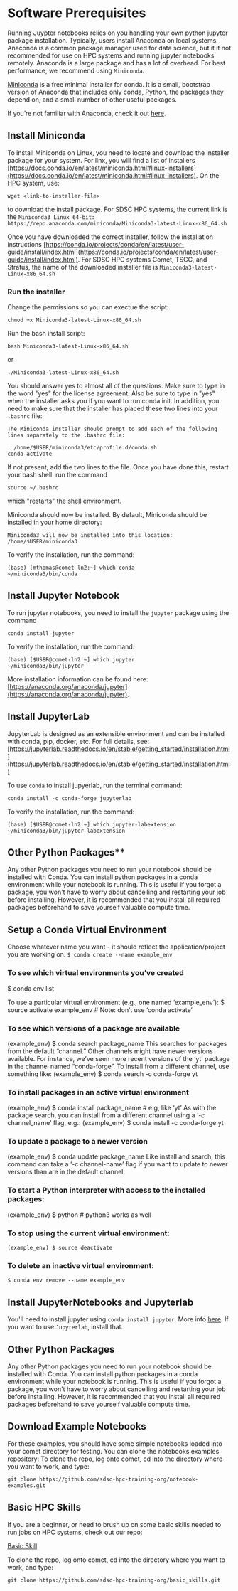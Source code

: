 # Software Prerequisites

Running Juypter notebooks relies on you handling your own python jupyter package installation. Typically, users install Anaconda on local systems. Anaconda is a common package manager used for data science, but it it not recommended for use on HPC systems and running jupyter notebooks remotely. Anaconda is a large package and has a lot of overhead. For best performance, we recommend using `Miniconda`. 

[Miniconda](https://docs.conda.io/en/latest/miniconda.html) is a free minimal installer for conda. It is a small, bootstrap version of Anaconda that includes only conda, Python, the packages they depend on, and a small number of other useful packages.

If you’re not familiar with Anaconda, check it out [here](https://www.anaconda.com/products/individual).

## Install Miniconda
To install Miniconda on Linux, you need to locate and download the installer package for your system. For linx, you will find a list of installers [https://docs.conda.io/en/latest/miniconda.html#linux-installers](https://docs.conda.io/en/latest/miniconda.html#linux-installers). On the HPC system, use:
```
wget <link-to-installer-file>
``` 
to download the install package. For SDSC HPC systems, the current link is the `Miniconda3 Linux 64-bit:` `https://repo.anaconda.com/miniconda/Miniconda3-latest-Linux-x86_64.sh`

Once you have downloaded the correct installer, follow the installation instructions [https://conda.io/projects/conda/en/latest/user-guide/install/index.html](https://conda.io/projects/conda/en/latest/user-guide/install/index.html). For SDSC HPC systems Comet, TSCC, and Stratus, the name of the downloaded installer file is `Miniconda3-latest-Linux-x86_64.sh`

### Run the installer
Change the permissions so you can exectue the script: 
```
chmod +x Miniconda3-latest-Linux-x86_64.sh
```
Run the bash install script: 
```
bash Miniconda3-latest-Linux-x86_64.sh
``` 
or 
```
./Miniconda3-latest-Linux-x86_64.sh
```
You should answer yes to almost all of the questions. Make sure to type in the word "yes" for the license agreement.
Also be sure to type in "yes" when the installer asks you if you want to run conda init.
In addition, you need to make sure that the installer has placed these two lines into your `.bashrc` file:
```
The Miniconda installer should prompt to add each of the following lines separately to the .bashrc file:

. /home/$USER/miniconda3/etc/profile.d/conda.sh
conda activate
```
If not present, add the two lines to the file. Once you have done this, restart your bash shell: 
run the command
```
source ~/.bashrc
```
which "restarts" the shell environment.

Miniconda should now be installed. By default, Miniconda should be installed in your home directory:
```
Miniconda3 will now be installed into this location:
/home/$USER/miniconda3
```

To verify the installation, run the command:
```
(base) [mthomas@comet-ln2:~] which conda
~/miniconda3/bin/conda
```

## Install Jupyter Notebook
To run jupyter notebooks,  you need to install the `jupyter` package using the command 
```
conda install jupyter
``` 
To verify the installation, run the command:
```
(base) [$USER@comet-ln2:~] which jupyter
~/miniconda3/bin/jupyter
```
More installation information can be found here: [https://anaconda.org/anaconda/jupyter](https://anaconda.org/anaconda/jupyter).

## Install JupyterLab
JupyterLab is designed as an extensible environment and can be installed with conda, pip, docker, etc. For full details, see:  [https://jupyterlab.readthedocs.io/en/stable/getting_started/installation.html](https://jupyterlab.readthedocs.io/en/stable/getting_started/installation.html)

To use `conda` to install jupyerlab, run the terminal command:
```
conda install -c conda-forge jupyterlab
```
To verify the installation, run the command:
```
(base) [$USER@comet-ln2:~] which jupyter-labextension
~/miniconda3/bin/jupyter-labextension
```


## Other Python Packages**
Any other Python packages you need to run your notebook should be installed with Conda. You can install python packages in a conda environment while your notebook is running. This is useful if you forgot a package, you won't have to worry about cancelling and restarting your job before installing. However, it is recommended that you install all required packages beforehand to save yourself valuable compute time.


## Setup a Conda Virtual Environment
Choose whatever name you want - it should reflect the application/project you are working on.
`$ conda create --name example_env`    

### To see which virtual environments you’ve created
$ conda env list

To use a particular virtual environment (e.g., one named ‘example_env’):
$ source activate example_env # Note: don’t use ‘conda activate’

### To see which versions of a package are available
(example_env) $ conda search package_name
This searches for packages from the default “channel.”  Other channels might have newer versions available.  For instance, we’ve seen more recent versions of the ‘yt’ package in the channel named “conda-forge”.  To install from a different channel, use something like:
(example_env) $ conda search -c conda-forge yt

### To install packages in an active virtual environment
(example_env) $ conda install package_name  # e.g, like ‘yt’
As with the package search, you can install from a different channel using a ‘-c channel_name’ flag, e.g.:
(example_env) $ conda install -c conda-forge yt

### To update a package to a newer version
(example_env) $ conda update package_name
Like install and search, this command can take a ‘-c channel-name’ flag if you want to update to newer versions than are in the default channel.

### To start a Python interpreter with access to the installed packages:
(example_env) $ python    # python3 works as well

### To stop using the current virtual environment:
`(example_env) $ source deactivate`

### To delete an inactive virtual environment:
`$ conda env remove --name example_env`

## Install JupyterNotebooks and Jupyterlab

You'll need to install jupyter using `conda install jupyter`. More info [here](https://anaconda.org/anaconda/jupyter).
If you want to use `Jupyterlab`, install that.


## Other Python Packages
Any other Python packages you need to run your notebook should be installed with Conda. You can install python packages in a conda environment while your notebook is running. This is useful if you forgot a package, you won't have to worry about cancelling and restarting your job before installing. However, it is recommended that you install all required packages beforehand to save yourself valuable compute time.

## Download Example Notebooks
For these examples, you should have some simple notebooks loaded into your comet directory for testing. You can clone the notebooks examples repository:
To clone the repo, log onto comet, cd into the directory where you want to work, and type:
```
git clone https://github.com/sdsc-hpc-training-org/notebook-examples.git
```

## Basic HPC Skills

If you are a beginner, or need to brush up on some basic skills needed to run jobs on HPC systems, check out our repo:

[Basic Skill](https://github.com/sdsc-hpc-training-org/basic_skills)

To clone the repo, log onto comet, cd into the directory where you want to work, and type:
```
git clone https://github.com/sdsc-hpc-training-org/basic_skills.git
```
